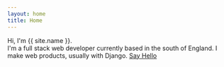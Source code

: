 ```yaml
---
layout: home
title: Home
---
```


Hi, I'm <span class="oblue">{{ site.name }}.</span><br>
I'm a full stack web developer currently based in the south of England. I make web products, usually with Django.
<a href='mailto:hi@lazercube.com' rel='nofollow' >Say Hello</a>
